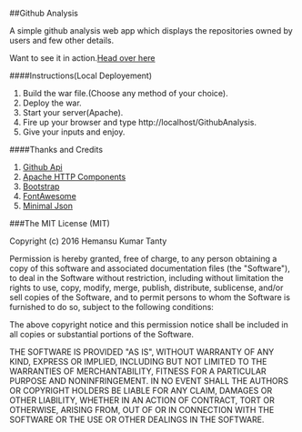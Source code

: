 ##Github Analysis

A simple github analysis web app which displays the repositories owned by users and few other details.

Want to see it in action.[Head over here](https://hkt-githubanalysis.herokuapp.com/)

####Instructions(Local Deployement)

1. Build the war file.(Choose any method of your choice).
2. Deploy the war.
4. Start your server(Apache).
3. Fire up your browser and type http://localhost/GithubAnalysis.
4. Give your inputs and enjoy.

####Thanks and Credits

1. [Github Api](https://developer.github.com/v3/)
2. [Apache HTTP Components](https://hc.apache.org/index.html)
3. [Bootstrap](http://getbootstrap.com/)
4. [FontAwesome](https://fortawesome.github.io/Font-Awesome/)
5. [Minimal Json](https://github.com/ralfstx/minimal-json)

###The MIT License (MIT)

Copyright (c) 2016 Hemansu Kumar Tanty

Permission is hereby granted, free of charge, to any person obtaining a copy
of this software and associated documentation files (the "Software"), to deal
in the Software without restriction, including without limitation the rights
to use, copy, modify, merge, publish, distribute, sublicense, and/or sell
copies of the Software, and to permit persons to whom the Software is
furnished to do so, subject to the following conditions:

The above copyright notice and this permission notice shall be included in all
copies or substantial portions of the Software.

THE SOFTWARE IS PROVIDED "AS IS", WITHOUT WARRANTY OF ANY KIND, EXPRESS OR
IMPLIED, INCLUDING BUT NOT LIMITED TO THE WARRANTIES OF MERCHANTABILITY,
FITNESS FOR A PARTICULAR PURPOSE AND NONINFRINGEMENT. IN NO EVENT SHALL THE
AUTHORS OR COPYRIGHT HOLDERS BE LIABLE FOR ANY CLAIM, DAMAGES OR OTHER
LIABILITY, WHETHER IN AN ACTION OF CONTRACT, TORT OR OTHERWISE, ARISING FROM,
OUT OF OR IN CONNECTION WITH THE SOFTWARE OR THE USE OR OTHER DEALINGS IN THE
SOFTWARE.